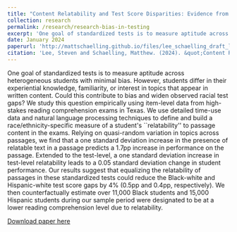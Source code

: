 ```yaml
---
title: "Content Relatability and Test Score Disparities: Evidence from Texas"
collection: research
permalink: /research/research-bias-in-testing
excerpt: 'One goal of standardized tests is to measure aptitude across heterogeneous students with minimal bias. However, students differ in their experiential knowledge, familiarity, or interest in topics that appear in written content. Could this contribute to bias and widen observed racial test gaps? We study this question empirically using item-level data from high-stakes reading comprehension exams in Texas. We use detailed time-use data and natural language processing techniques to define and build a race/ethnicity-specific measure of a student's ``relatability'' to passage content in the exams. Relying on quasi-random variation in topics across passages, we find that a one standard deviation increase in the presence of relatable text in a passage predicts a 1.7pp increase in performance on the passage. Extended to the test-level, a one standard deviation increase in test-level relatability leads to a 0.05 standard deviation change in student performance. Our results suggest that equalizing the relatability of passages in these standardized tests could reduce the Black-white and Hispanic-white test score gaps by 4\% (0.5pp and 0.4pp, respectively). We then counterfactually estimate over 11,000 Black students and 15,000 Hispanic students during our sample period were designated to be at a lower reading comprehension level due to relatability.'
date: January 2024
paperurl: 'http://mattschaelling.github.io/files/lee_schaelling_draft_latest.pdf'
citation: 'Lee, Steven and Schaelling, Matthew. (2024). &quot;Content Relatability and Test Score Disparities: Evidence from Texas.&quot'
---
```

One goal of standardized tests is to measure aptitude across heterogeneous students with minimal bias. However, students differ in their experiential knowledge, familiarity, or interest in topics that appear in written content. Could this contribute to bias and widen observed racial test gaps? We study this question empirically using item-level data from high-stakes reading comprehension exams in Texas. We use detailed time-use data and natural language processing techniques to define and build a race/ethnicity-specific measure of a student's ``relatability'' to passage content in the exams. Relying on quasi-random variation in topics across passages, we find that a one standard deviation increase in the presence of relatable text in a passage predicts a 1.7pp increase in performance on the passage. Extended to the test-level, a one standard deviation increase in test-level relatability leads to a 0.05 standard deviation change in student performance. Our results suggest that equalizing the relatability of passages in these standardized tests could reduce the Black-white and Hispanic-white test score gaps by 4\% (0.5pp and 0.4pp, respectively). We then counterfactually estimate over 11,000 Black students and 15,000 Hispanic students during our sample period were designated to be at a lower reading comprehension level due to relatability.

[Download paper here]([http://academicpages.github.io/files/paper1.pdf](http://mattschaelling.github.io/files/lee_schaelling_draft_latest.pdf)http://mattschaelling.github.io/files/lee_schaelling_draft_latest.pdf)

